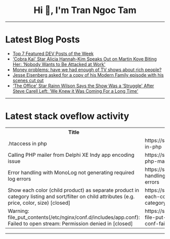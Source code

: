 <h1 align="center">Hi 👋, I'm Tran Ngoc Tam</h1>

---

# Latest Blog Posts 
<!-- BLOG-POST-LIST:START -->
- [Top 7 Featured DEV Posts of the Week](https://dev.to/devteam/top-7-featured-dev-posts-of-the-week-ne4)
- [‘Cobra Kai&#39; Star Alicia Hannah-Kim Speaks Out on Martin Kove Biting Her: ‘Nobody Wants to Be Attacked at Work&#39;](https://dev.to/popcorn_tv/cobra-kai-star-alicia-hannah-kim-speaks-out-on-martin-kove-biting-her-nobody-wants-to-be-2pp3)
- [Money problems: have we had enough of TV shows about rich people?](https://dev.to/popcorn_tv/money-problems-have-we-had-enough-of-tv-shows-about-rich-people-31pd)
- [Jesse Eisenberg asked for a copy of his Modern Family episode with his scenes cut out](https://dev.to/popcorn_tv/jesse-eisenberg-asked-for-a-copy-of-his-modern-family-episode-with-his-scenes-cut-out-3m2g)
- [‘The Office&#39; Star Rainn Wilson Says the Show Was a ‘Struggle&#39; After Steve Carell Left: ‘We Knew it Was Coming For a Long Time&#39;](https://dev.to/popcorn_tv/the-office-star-rainn-wilson-says-the-show-was-a-struggle-after-steve-carell-left-we-knew-it-3eb3)
<!-- BLOG-POST-LIST:END -->

---

# Latest stack oveflow activity
<table>
  <tr><th>Title</th><th>Link</th></tr>
  <!-- STACKOVERFLOW:START --><tr><td>.htaccess in php</td><td>https://stackoverflow.com/questions/79686515/htaccess-in-php</td></tr><tr><td>Calling PHP mailer from Delphi XE Indy app encoding issue</td><td>https://stackoverflow.com/questions/79686440/calling-php-mailer-from-delphi-xe-indy-app-encoding-issue</td></tr><tr><td>Error handling with MonoLog not generating required log errors</td><td>https://stackoverflow.com/questions/79686324/error-handling-with-monolog-not-generating-required-log-errors</td></tr><tr><td>Show each color &lpar;child product&rpar; as separate product in category listing and sort/filter on child attributes &lpar;e.g. price, color, size&rpar; [closed]</td><td>https://stackoverflow.com/questions/79686220/show-each-color-child-product-as-separate-product-in-category-listing-and-sort</td></tr><tr><td>Warning: file_put_contents&lpar;/etc/nginx/conf.d/includes/app.conf&rpar;: Failed to open stream: Permission denied in [closed]</td><td>https://stackoverflow.com/questions/79686192/warning-file-put-contents-etc-nginx-conf-d-includes-app-conf-failed-to-open</td></tr><!-- STACKOVERFLOW:END -->
</table>

---


